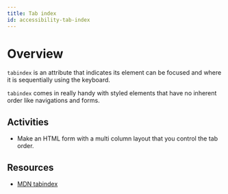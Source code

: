 ```yaml
---
title: Tab index
id: accessibility-tab-index
---
```


# Overview

`tabindex` is an attribute that indicates its element can be focused and where it is sequentially using the keyboard.

`tabindex` comes in really handy with styled elements that have no inherent order like navigations and forms.

## Activities

- Make an HTML form with a multi column layout that you control the tab order.

## Resources
- [MDN tabindex](https://developer.mozilla.org/en-US/docs/Web/HTML/Global_attributes/tabindex)